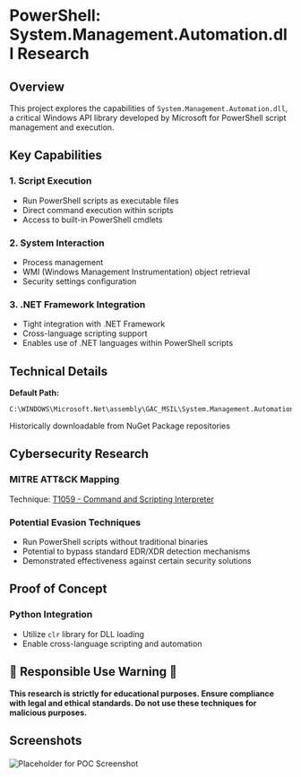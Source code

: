 # PowerShell: System.Management.Automation.dll Research

## Overview
This project explores the capabilities of `System.Management.Automation.dll`, a critical Windows API library developed by Microsoft for PowerShell script management and execution.

## Key Capabilities

### 1. Script Execution
- Run PowerShell scripts as executable files
- Direct command execution within scripts
- Access to built-in PowerShell cmdlets

### 2. System Interaction
- Process management
- WMI (Windows Management Instrumentation) object retrieval
- Security settings configuration

### 3. .NET Framework Integration
- Tight integration with .NET Framework
- Cross-language scripting support
- Enables use of .NET languages within PowerShell scripts

## Technical Details
**Default Path:**
```
C:\WINDOWS\Microsoft.Net\assembly\GAC_MSIL\System.Management.Automation\v4.0_3.0.0.0__31bf3856ad364e35\System.Management.Automation.dll
```
Historically downloadable from NuGet Package repositories

## Cybersecurity Research

### MITRE ATT&CK Mapping
Technique: [T1059 - Command and Scripting Interpreter](https://attack.mitre.org/techniques/T1059/)

### Potential Evasion Techniques
- Run PowerShell scripts without traditional binaries
- Potential to bypass standard EDR/XDR detection mechanisms
- Demonstrated effectiveness against certain security solutions

## Proof of Concept

### Python Integration
- Utilize `clr` library for DLL loading
- Enable cross-language scripting and automation

## 🚨 Responsible Use Warning 🚨
**This research is strictly for educational purposes. Ensure compliance with legal and ethical standards. Do not use these techniques for malicious purposes.**

## Screenshots
<div>
        <img src="/api/placeholder/800/400" alt="Placeholder for POC Screenshot" style="max-width: 100%; height: auto; display: block; margin: 20px 0;" />
    </div>
